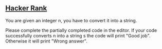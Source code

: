 ## [Hacker Rank](https://www.hackerrank.com/challenges/java-int-to-string)

You are given an integer n, you have to convert it into a string.

Please complete the partially completed code in the editor. If your code successfully converts  n into a string s the code will print "Good job". Otherwise it will print "Wrong answer".
